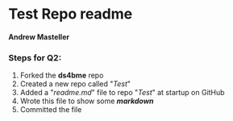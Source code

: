 # Test Repo readme
#### Andrew Masteller

### Steps for Q2:
1. Forked the **ds4bme** repo
2. Created a new repo called "*Test*"
3. Added a "*readme.md*" file to repo "*Test*" at startup on GitHub
4. Wrote this file to show some _**markdown**_
5. Committed the file
